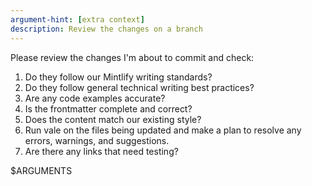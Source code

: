 ```yaml
---
argument-hint: [extra context]
description: Review the changes on a branch
---
```


Please review the changes I'm about to commit and check:
1. Do they follow our Mintlify writing standards?
2. Do they follow general technical writing best practices?
3. Are any code examples accurate?
4. Is the frontmatter complete and correct?
5. Does the content match our existing style?
6. Run vale on the files being updated and make a plan to resolve any errors, warnings, and suggestions.
7. Are there any links that need testing?

$ARGUMENTS
